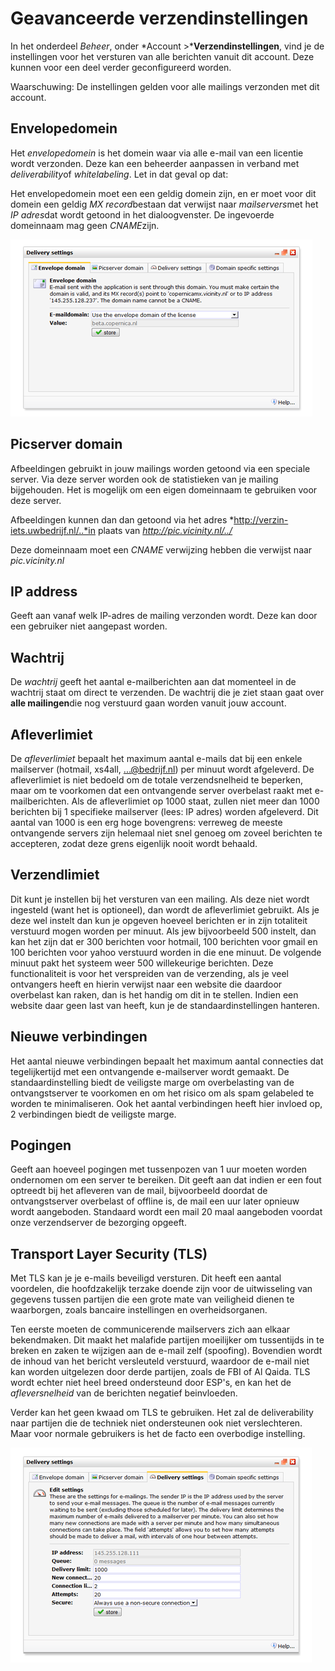 # Geavanceerde verzendinstellingen

In het onderdeel *Beheer*, onder *Account \>***Verzendinstellingen**,
vind je de instellingen voor het versturen van alle berichten vanuit dit
account. Deze kunnen voor een deel verder geconfigureerd worden.

Waarschuwing: De instellingen gelden voor alle mailings verzonden met
dit account.

Envelopedomein
--------------

Het *envelopedomein* is het domein waar via alle e-mail van een licentie
wordt verzonden. Deze kan een beheerder aanpassen in verband met
*deliverability*of *whitelabeling*. Let in dat geval op dat:

Het envelopedomein moet een een geldig domein zijn, en er moet voor dit
domein een geldig *MX record*bestaan dat verwijst naar *mailservers*met
het *IP adres*dat wordt getoond in het dialoogvenster. De ingevoerde
domeinnaam mag geen *CNAME*zijn.

![Envelope settings](../images/emaildeliverysettings.png)

Picserver domain
----------------

Afbeeldingen gebruikt in jouw mailings worden getoond via een speciale
server. Via deze server worden ook de statistieken van je mailing
bijgehouden. Het is mogelijk om een eigen domeinnaam te gebruiken voor
deze server.

Afbeeldingen kunnen dan dan getoond via het adres
*http://verzin-iets.uwbedrijf.nl/..*in plaats van
*http://pic.vicinity.nl/../*

Deze domeinnaam moet een *CNAME* verwijzing hebben die verwijst naar
*pic.vicinity.nl*

IP address
----------

Geeft aan vanaf welk IP-adres de mailing verzonden wordt. Deze kan door
een gebruiker niet aangepast worden.

Wachtrij
--------

De *wachtrij* geeft het aantal e-mailberichten aan dat momenteel in de
wachtrij staat om direct te verzenden. De wachtrij die je ziet staan
gaat over **alle mailingen**die nog verstuurd gaan worden vanuit jouw
account.

Afleverlimiet
-------------

De *afleverlimiet* bepaalt het maximum aantal e-mails dat bij een enkele
mailserver (hotmail, xs4all, ...@bedrijf.nl) per minuut wordt
afgeleverd. De afleverlimiet is niet bedoeld om de totale
verzendsnelheid te beperken, maar om te voorkomen dat een ontvangende
server overbelast raakt met e-mailberichten. Als de afleverlimiet op
1000 staat, zullen niet meer dan 1000 berichten bij 1 specifieke
mailserver (lees: IP adres) worden afgeleverd. Dit aantal van 1000 is
een erg hoge bovengrens: verreweg de meeste ontvangende servers zijn
helemaal niet snel genoeg om zoveel berichten te accepteren, zodat deze
grens eigenlijk nooit wordt behaald.

Verzendlimiet
-------------

Dit kunt je instellen bij het versturen van een mailing. Als deze niet
wordt ingesteld (want het is optioneel), dan wordt de afleverlimiet
gebruikt. Als je deze wel instelt dan kun je opgeven hoeveel berichten
er in zijn totaliteit verstuurd mogen worden per minuut. Als jew
bijvoorbeeld 500 instelt, dan kan het zijn dat er 300 berichten voor
hotmail, 100 berichten voor gmail en 100 berichten voor yahoo verstuurd
worden in die ene minuut. De volgende minuut pakt het systeem weer 500
willekeurige berichten. Deze functionaliteit is voor het verspreiden van
de verzending, als je veel ontvangers heeft en hierin verwijst naar een
website die daardoor overbelast kan raken, dan is het handig om dit in
te stellen. Indien een website daar geen last van heeft, kun je de
standaardinstellingen hanteren.

Nieuwe verbindingen
-------------------

Het aantal nieuwe verbindingen bepaalt het maximum aantal connecties dat
tegelijkertijd met een ontvangende e-mailserver wordt gemaakt. De
standaardinstelling biedt de veiligste marge om overbelasting van de
ontvangstserver te voorkomen en om het risico om als spam gelabeled te
worden te minimaliseren. Ook het aantal verbindingen heeft hier invloed
op, 2 verbindingen biedt de veiligste marge.

Pogingen
--------

Geeft aan hoeveel pogingen met tussenpozen van 1 uur moeten worden
ondernomen om een server te bereiken. Dit geeft aan dat indien er een
fout optreedt bij het afleveren van de mail, bijvoorbeeld doordat de
ontvangstserver overbelast of offline is, de mail een uur later opnieuw
wordt aangeboden. Standaard wordt een mail 20 maal aangeboden voordat
onze verzendserver de bezorging opgeeft.

Transport Layer Security (TLS)
------------------------------

Met TLS kan je je e-mails beveiligd versturen. Dit heeft een aantal
voordelen, die hoofdzakelijk terzake doende zijn voor de uitwisseling
van gegevens tussen partijen die een grote mate van veiligheid dienen te
waarborgen, zoals bancaire instellingen en overheidsorganen.

Ten eerste moeten de communicerende mailservers zich aan elkaar
bekendmaken. Dit maakt het malafide partijen moeilijker om tussentijds
in te breken en zaken te wijzigen aan de e-mail zelf (spoofing).
Bovendien wordt de inhoud van het bericht versleuteld verstuurd,
waardoor de e-mail niet kan worden uitgelezen door derde partijen, zoals
de FBI of Al Qaida. TLS wordt echter niet heel breed ondersteund door
ESP's, en kan het de *afleversnelheid* van de berichten negatief
beinvloeden.

Verder kan het geen kwaad om TLS te gebruiken. Het zal de deliverability
naar partijen die de techniek niet ondersteunen ook niet verslechteren.
Maar voor normale gebruikers is het de facto een overbodige instelling.

![](../images/emaildeliverysettings2.png)
